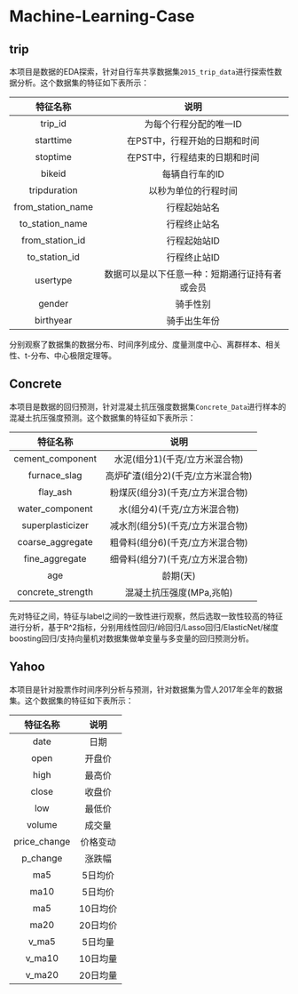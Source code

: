 # Machine-Learning-Case
## trip
本项目是数据的EDA探索，针对自行车共享数据集`2015_trip_data`进行探索性数据分析。这个数据集的特征如下表所示：

特征名称  | 说明|
| :------------: |:---------------:|
trip_id  | 为每个行程分配的唯一ID |
starttime  | 在PST中，行程开始的日期和时间 |
stoptime  | 在PST中，行程结束的日期和时间 |
bikeid  | 每辆自行车的ID |
tripduration  | 以秒为单位的行程时间 |
from_station_name  | 行程起始站名 |
to_station_name  | 行程终止站名 |
from_station_id  | 行程起始站ID |
to_station_id  | 行程终止站ID |
usertype  | 数据可以是以下任意一种：短期通行证持有者或会员 |
gender  | 骑手性别 |
birthyear  | 骑手出生年份 |

分别观察了数据集的数据分布、时间序列成分、度量测度中心、离群样本、相关性、t-分布、中心极限定理等。
## Concrete
本项目是数据的回归预测，针对混凝土抗压强度数据集`Concrete_Data`进行样本的混凝土抗压强度预测。这个数据集的特征如下表所示：

特征名称  | 说明|
| :------------: |:---------------:|
cement_component  | 水泥(组分1)(千克/立方米混合物) |
furnace_slag  | 高炉矿渣(组分2)(千克/立方米混合物) |
flay_ash  | 粉煤灰(组分3)(千克/立方米混合物) |
water_component  | 水(组分4)(千克/立方米混合物) |
superplasticizer  | 减水剂(组分5)(千克/立方米混合物) |
coarse_aggregate  | 粗骨料(组分6)(千克/立方米混合物) |
fine_aggregate  | 细骨料(组分7)(千克/立方米混合物) |
age  | 龄期(天) |
concrete_strength  | 混凝土抗压强度(MPa,兆帕) |

先对特征之间，特征与label之间的一致性进行观察，然后选取一致性较高的特征进行分析，基于R^2指标，分别用线性回归/岭回归/Lasso回归/ElasticNet/梯度boosting回归/支持向量机对数据集做单变量与多变量的回归预测分析。
## Yahoo
本项目是针对股票作时间序列分析与预测，针对数据集为雪人2017年全年的数据集。这个数据集的特征如下表所示：

特征名称  | 说明|
| :------------: |:---------------:|
date  | 日期  |
open  | 开盘价  |
high  | 最高价  |
close  | 收盘价  |
low  | 最低价  |
volume  | 成交量  |
price_change  | 价格变动   |
p_change  | 涨跌幅   |
ma5  | 5日均价  |
ma10  | 5日均价  |
ma5  | 10日均价  |
ma20  | 20日均价  |
v_ma5  | 5日均量  |
v_ma10  | 10日均量  |
v_ma20  | 20日均量  |
